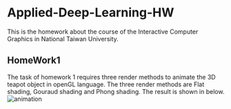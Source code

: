 # Applied-Deep-Learning-HW

This is the homework about the course of the Interactive Computer Graphics in National Taiwan University.

## HomeWork1
The task of homework 1 requires three render methods to animate the 3D teapot object in openGL language. The three render methods are Flat shading, Gouraud shading and Phong shading. The result is shown in below.
![animation](HW1.gif)